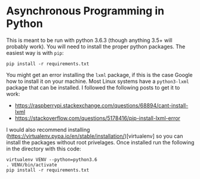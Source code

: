Asynchronous Programming in Python
==================================

This is meant to be run with python 3.6.3 (though anything 3.5+ will probably work). You will need to install the proper python packages. The easiest way is with `pip`:
  ```
  pip install -r requirements.txt
  ```

You might get an error installing the `lxml` package, if this is the case Google how to install it on your machine.
Most Linux systems have a `python3-lxml` package that can be installed. I followed the following posts to get it to work:

- https://raspberrypi.stackexchange.com/questions/68894/cant-install-lxml
- https://stackoverflow.com/questions/5178416/pip-install-lxml-error

I would also recommend installing (https://virtualenv.pypa.io/en/stable/installation/)[virtualenv] so you can install the packages without root privelages. Once installed run the following in the directory with this code:
  ```
  virtualenv VENV --python=python3.6
  . VENV/bin/activate
  pip install -r requirements.txt
  ```
  
